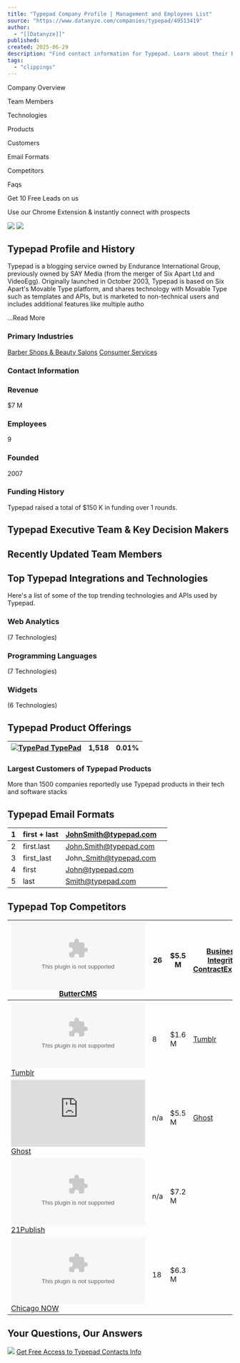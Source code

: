 ```yaml
---
title: "Typepad Company Profile | Management and Employees List"
source: "https://www.datanyze.com/companies/typepad/49513419"
author:
  - "[[Datanyze]]"
published:
created: 2025-06-29
description: "Find contact information for Typepad. Learn about their Barber Shops & Beauty Salons, Consumer Services market share, competitors, and Typepad's email format."
tags:
  - "clippings"
---
```

Company Overview

Team Members

Technologies

Products

Customers

Email Formats

Competitors

Faqs

Get 10 Free Leads on us

Use our Chrome Extension & instantly connect with prospects

![](https://assets.datanyze.com/images/polygons/polygon-6.png) ![](https://assets.datanyze.com/images/polygons/polygon-7.png) 

## Typepad Profile and History

Typepad is a blogging service owned by Endurance International Group, previously owned by SAY Media (from the merger of Six Apart Ltd and VideoEgg). Originally launched in October 2003, Typepad is based on Six Apart's Movable Type platform, and shares technology with Movable Type such as templates and APIs, but is marketed to non-technical users and includes additional features like multiple autho

...Read More

### Primary Industries

[Barber Shops & Beauty Salons](https://www.datanyze.com/companies/typepad/industries/barber-shops-beauty-salons) [Consumer Services](https://www.datanyze.com/companies/typepad/industries/consumer-services)

### Contact Information

### Revenue

$7 M

### Employees

9

### Founded

2007

### Funding History

Typepad raised a total of $150 K in funding over 1 rounds.

## Typepad Executive Team & Key Decision Makers

## Recently Updated Team Members

## Top Typepad Integrations and Technologies

Here's a list of some of the top trending technologies and APIs used by Typepad.

### Web Analytics

(7 Technologies)

### Programming Languages

(7 Technologies)

### Widgets

(6 Technologies)

## Typepad Product Offerings

| [![TypePad](https://storage.googleapis.com/datanyze-data//technologies/5fccbf87491ea5b035d5e1840b12c5a81e270efe.png)  TypePad  ](https://www.datanyze.com/companies/typepad/market-share/website-builders--421/typepad-market-share) | 1,518 | 0.01% |
| --- | --- | --- |

### Largest Customers of Typepad Products

More than 1500 companies reportedly use Typepad products in their tech and software stacks

## Typepad Email Formats

| 1 | first + last | JohnSmith@typepad.com |  |
| --- | --- | --- | --- |
| 2 | first.last | John.Smith@typepad.com |  |
| 3 | first\_last | John\_Smith@typepad.com |  |
| 4 | first | John@typepad.com |  |
| 5 | last | Smith@typepad.com |  |

## Typepad Top Competitors

| [![ButterCMS](https://res.cloudinary.com/zoominfo-com/image/upload/w_70,h_70,c_fit/buttercms.com)  ButterCMS  ](https://www.datanyze.com/companies/buttercms/414981392) | 26 | $5.5 M | [Business Integrity ContractExpress](https://www.datanyze.com/companies/typepad/market-share/other-data-management-software--438/business-integrity-contractexpress-market-share) |
| --- | --- | --- | --- |
| [![Tumblr](https://res.cloudinary.com/zoominfo-com/image/upload/w_70,h_70,c_fit/tumblr.com)  Tumblr  ](https://www.datanyze.com/companies/tumblr/278741006) | 8 | $1.6 M | [Tumblr](https://www.datanyze.com/companies/typepad/market-share/website-builders--421/tumblr-market-share) |
| [![Ghost](https://res.cloudinary.com/zoominfo-com/image/upload/w_70,h_70,c_fit/ghost.org)  Ghost  ](https://www.datanyze.com/companies/ghost/357741695) | n/a | $5.5 M | [Ghost](https://www.datanyze.com/companies/typepad/market-share/wcms--7/ghost-market-share) |
| [![21Publish](https://res.cloudinary.com/zoominfo-com/image/upload/w_70,h_70,c_fit/21publish.com)  21Publish  ](https://www.datanyze.com/companies/21publish/89767988) | n/a | $7.2 M |  |
| [![Chicago NOW](https://res.cloudinary.com/zoominfo-com/image/upload/w_70,h_70,c_fit/chicagonow.com)  Chicago NOW  ](https://www.datanyze.com/companies/chicago-now/7815749) | 18 | $6.3 M |  |

## Your Questions, Our Answers

![](https://assets.datanyze.com/images/faqs.svg) [Get Free Access to Typepad Contacts Info](https://www.datanyze.com/signup?camp_id=7014y000001oj2GAAQ&redirect=https://www.datanyze.com/companies/typepad/49513419)